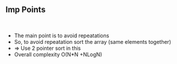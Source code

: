 ## Imp Points
​
- The main point is to avoid repeatations
- So, to avoid repeatation sort the array (same elements together)
- => Use 2 pointer sort in this
- Overall complexity O(N\*N +NLogN)